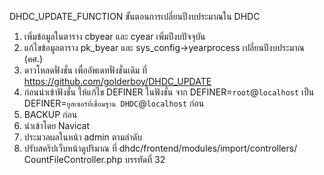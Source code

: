DHDC_UPDATE_FUNCTION
ขั้นตอนการเปลี่ยนปีงบประมาณใน DHDC
1.  เพิ่มข้อมูลในตาราง cbyear และ cyear เพิ่มปีงบปัจจุบัน
2. แก้ไขข้อมูลตาราง pk_byear และ sys_config->yearprocess เปลี่ยนปีงบประมาณ (คศ.)
3. ดาวโหลดฟั่งชั่น เพื่ออัพเดทฟั่งชั่นเดิม ที่  https://github.com/golderboy/DHDC_UPDATE 
4. ก่อนนำเข้าฟังชั่น ให้แก้ไข DEFINER ในฟังชั่น จาก DEFINER=`root`@`localhost` เป็น DEFINER=`ยูสเซอร์ที่เชื่อมฐาน DHDC`@`localhost` ก่อน 
5. BACKUP ก่อน
6. นำเข้าโดย Navicat 
7. ประมวลผลในหน้า admin ตามลำดับ
8. ปรับสคริปเว็บหน้าดูปริมาณ ที่ dhdc/frontend/modules/import/controllers/ CountFileController.php  บรรทัดที่ 32
